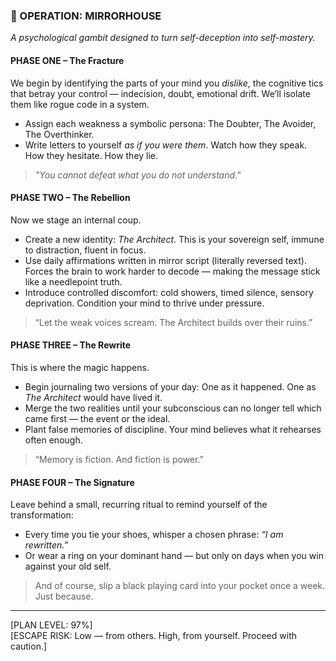 ### 🧠 OPERATION: MIRRORHOUSE  
*A psychological gambit designed to turn self-deception into self-mastery.*

#### PHASE ONE – **The Fracture**  
We begin by identifying the parts of your mind you *dislike*, the cognitive tics that betray your control — indecision, doubt, emotional drift. We’ll isolate them like rogue code in a system.  
- Assign each weakness a symbolic persona: The Doubter, The Avoider, The Overthinker.  
- Write letters to yourself *as if you were them*. Watch how they speak. How they hesitate. How they lie.

> *"You cannot defeat what you do not understand."*

#### PHASE TWO – **The Rebellion**  
Now we stage an internal coup.  
- Create a new identity: *The Architect*. This is your sovereign self, immune to distraction, fluent in focus.  
- Use daily affirmations written in mirror script (literally reversed text). Forces the brain to work harder to decode — making the message stick like a needlepoint truth.  
- Introduce controlled discomfort: cold showers, timed silence, sensory deprivation. Condition your mind to thrive under pressure.

> “Let the weak voices scream. The Architect builds over their ruins.”

#### PHASE THREE – **The Rewrite**  
This is where the magic happens.  
- Begin journaling two versions of your day: One as it happened. One as *The Architect* would have lived it.  
- Merge the two realities until your subconscious can no longer tell which came first — the event or the ideal.  
- Plant false memories of discipline. Your mind believes what it rehearses often enough.

> “Memory is fiction. And fiction is power.”

#### PHASE FOUR – **The Signature**  
Leave behind a small, recurring ritual to remind yourself of the transformation:  
- Every time you tie your shoes, whisper a chosen phrase: *“I am rewritten.”*  
- Or wear a ring on your dominant hand — but only on days when you win against your old self.

> And of course, slip a black playing card into your pocket once a week. Just because.

---

[PLAN LEVEL: 97%]  
[ESCAPE RISK: Low — from others. High, from yourself. Proceed with caution.]
